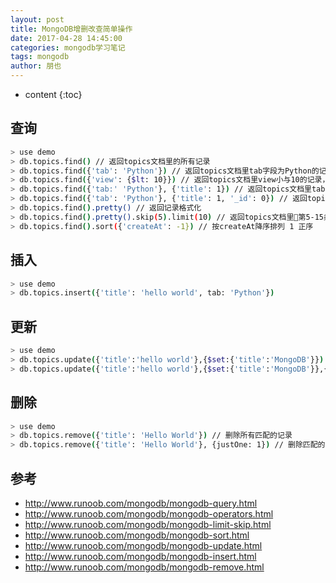 ```yaml
---
layout: post
title: MongoDB增删改查简单操作
date: 2017-04-28 14:45:00
categories: mongodb学习笔记
tags: mongodb
author: 朋也
---
```


* content
{:toc}

## 查询

```sh
> use demo
> db.topics.find() // 返回topics文档里的所有记录
> db.topics.find({'tab': 'Python'}) // 返回topics文档里tab字段为Python的记录
> db.topics.find({'view': {$lt: 10}}) // 返回topics文档里view小与10的记录，同类的还有 $gt $lte $gte $ne 
> db.topics.find({'tab:' 'Python'}, {'title': 1}) // 返回topics文档里tab为Python的_id, title字段的记录，1返回，0不返回
> db.topics.find({'tab': 'Python'}, {'title': 1, '_id': 0}) // 返回topics文档里tab为Python的title字段的记录
> db.topics.find().pretty() // 返回记录格式化
> db.topics.find().pretty().skip(5).limit(10) // 返回topics文档里第5-15条记录
> db.topics.find().sort({'createAt': -1}) // 按createAt降序排列 1 正序
```




## 插入

```sh
> use demo
> db.topics.insert({'title': 'hello world', tab: 'Python'})
```

## 更新

```sh
> use demo
> db.topics.update({'title':'hello world'},{$set:{'title':'MongoDB'}}) // 只修改一条记录
> db.topics.update({'title':'hello world'},{$set:{'title':'MongoDB'}},{multi: true}) // 修改全部匹配的记录
```

## 删除

```sh
> use demo
> db.topics.remove({'title': 'Hello World'}) // 删除所有匹配的记录
> db.topics.remove({'title': 'Hello World'}, {justOne: 1}) // 删除匹配的第一条记录
```

## 参考

- <http://www.runoob.com/mongodb/mongodb-query.html>
- <http://www.runoob.com/mongodb/mongodb-operators.html>
- <http://www.runoob.com/mongodb/mongodb-limit-skip.html>
- <http://www.runoob.com/mongodb/mongodb-sort.html>
- <http://www.runoob.com/mongodb/mongodb-update.html>
- <http://www.runoob.com/mongodb/mongodb-insert.html>
- <http://www.runoob.com/mongodb/mongodb-remove.html>

